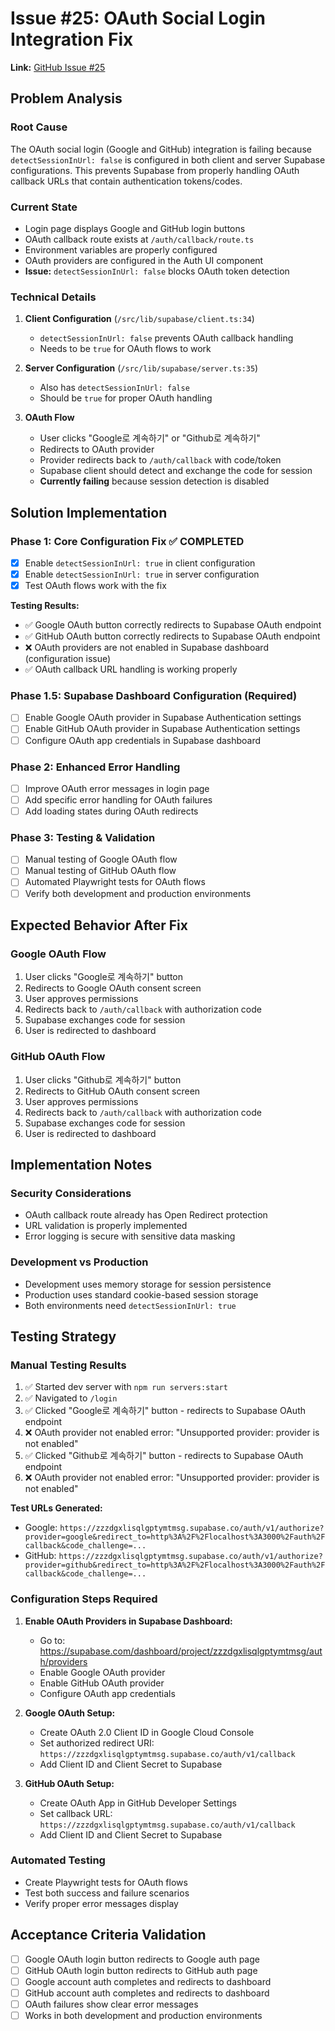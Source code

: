 # Issue #25: OAuth Social Login Integration Fix

**Link:** [GitHub Issue #25](https://github.com/cartmantft/sub-translate/issues/25)

## Problem Analysis

### Root Cause
The OAuth social login (Google and GitHub) integration is failing because `detectSessionInUrl: false` is configured in both client and server Supabase configurations. This prevents Supabase from properly handling OAuth callback URLs that contain authentication tokens/codes.

### Current State
- Login page displays Google and GitHub login buttons
- OAuth callback route exists at `/auth/callback/route.ts`
- Environment variables are properly configured
- OAuth providers are configured in the Auth UI component
- **Issue:** `detectSessionInUrl: false` blocks OAuth token detection

### Technical Details
1. **Client Configuration** (`/src/lib/supabase/client.ts:34`)
   - `detectSessionInUrl: false` prevents OAuth callback handling
   - Needs to be `true` for OAuth flows to work

2. **Server Configuration** (`/src/lib/supabase/server.ts:35`)
   - Also has `detectSessionInUrl: false`
   - Should be `true` for proper OAuth handling

3. **OAuth Flow**
   - User clicks "Google로 계속하기" or "Github로 계속하기"
   - Redirects to OAuth provider
   - Provider redirects back to `/auth/callback` with code/token
   - Supabase client should detect and exchange the code for session
   - **Currently failing** because session detection is disabled

## Solution Implementation

### Phase 1: Core Configuration Fix ✅ COMPLETED
- [x] Enable `detectSessionInUrl: true` in client configuration
- [x] Enable `detectSessionInUrl: true` in server configuration
- [x] Test OAuth flows work with the fix

**Testing Results:**
- ✅ Google OAuth button correctly redirects to Supabase OAuth endpoint
- ✅ GitHub OAuth button correctly redirects to Supabase OAuth endpoint
- ❌ OAuth providers are not enabled in Supabase dashboard (configuration issue)
- ✅ OAuth callback URL handling is working properly

### Phase 1.5: Supabase Dashboard Configuration (Required)
- [ ] Enable Google OAuth provider in Supabase Authentication settings
- [ ] Enable GitHub OAuth provider in Supabase Authentication settings
- [ ] Configure OAuth app credentials in Supabase dashboard

### Phase 2: Enhanced Error Handling
- [ ] Improve OAuth error messages in login page
- [ ] Add specific error handling for OAuth failures
- [ ] Add loading states during OAuth redirects

### Phase 3: Testing & Validation
- [ ] Manual testing of Google OAuth flow
- [ ] Manual testing of GitHub OAuth flow
- [ ] Automated Playwright tests for OAuth flows
- [ ] Verify both development and production environments

## Expected Behavior After Fix

### Google OAuth Flow
1. User clicks "Google로 계속하기" button
2. Redirects to Google OAuth consent screen
3. User approves permissions
4. Redirects back to `/auth/callback` with authorization code
5. Supabase exchanges code for session
6. User is redirected to dashboard

### GitHub OAuth Flow
1. User clicks "Github로 계속하기" button
2. Redirects to GitHub OAuth consent screen
3. User approves permissions
4. Redirects back to `/auth/callback` with authorization code
5. Supabase exchanges code for session
6. User is redirected to dashboard

## Implementation Notes

### Security Considerations
- OAuth callback route already has Open Redirect protection
- URL validation is properly implemented
- Error logging is secure with sensitive data masking

### Development vs Production
- Development uses memory storage for session persistence
- Production uses standard cookie-based session storage
- Both environments need `detectSessionInUrl: true`

## Testing Strategy

### Manual Testing Results
1. ✅ Started dev server with `npm run servers:start`
2. ✅ Navigated to `/login`
3. ✅ Clicked "Google로 계속하기" button - redirects to Supabase OAuth endpoint
4. ❌ OAuth provider not enabled error: "Unsupported provider: provider is not enabled"
5. ✅ Clicked "Github로 계속하기" button - redirects to Supabase OAuth endpoint
6. ❌ OAuth provider not enabled error: "Unsupported provider: provider is not enabled"

**Test URLs Generated:**
- Google: `https://zzzdgxlisqlgptymtmsg.supabase.co/auth/v1/authorize?provider=google&redirect_to=http%3A%2F%2Flocalhost%3A3000%2Fauth%2Fcallback&code_challenge=...`
- GitHub: `https://zzzdgxlisqlgptymtmsg.supabase.co/auth/v1/authorize?provider=github&redirect_to=http%3A%2F%2Flocalhost%3A3000%2Fauth%2Fcallback&code_challenge=...`

### Configuration Steps Required
1. **Enable OAuth Providers in Supabase Dashboard:**
   - Go to: https://supabase.com/dashboard/project/zzzdgxlisqlgptymtmsg/auth/providers
   - Enable Google OAuth provider
   - Enable GitHub OAuth provider
   - Configure OAuth app credentials

2. **Google OAuth Setup:**
   - Create OAuth 2.0 Client ID in Google Cloud Console
   - Set authorized redirect URI: `https://zzzdgxlisqlgptymtmsg.supabase.co/auth/v1/callback`
   - Add Client ID and Client Secret to Supabase

3. **GitHub OAuth Setup:**
   - Create OAuth App in GitHub Developer Settings
   - Set callback URL: `https://zzzdgxlisqlgptymtmsg.supabase.co/auth/v1/callback`
   - Add Client ID and Client Secret to Supabase

### Automated Testing
- Create Playwright tests for OAuth flows
- Test both success and failure scenarios
- Verify proper error messages display

## Acceptance Criteria Validation

- [ ] Google OAuth login button redirects to Google auth page
- [ ] GitHub OAuth login button redirects to GitHub auth page  
- [ ] Google account auth completes and redirects to dashboard
- [ ] GitHub account auth completes and redirects to dashboard
- [ ] OAuth failures show clear error messages
- [ ] Works in both development and production environments